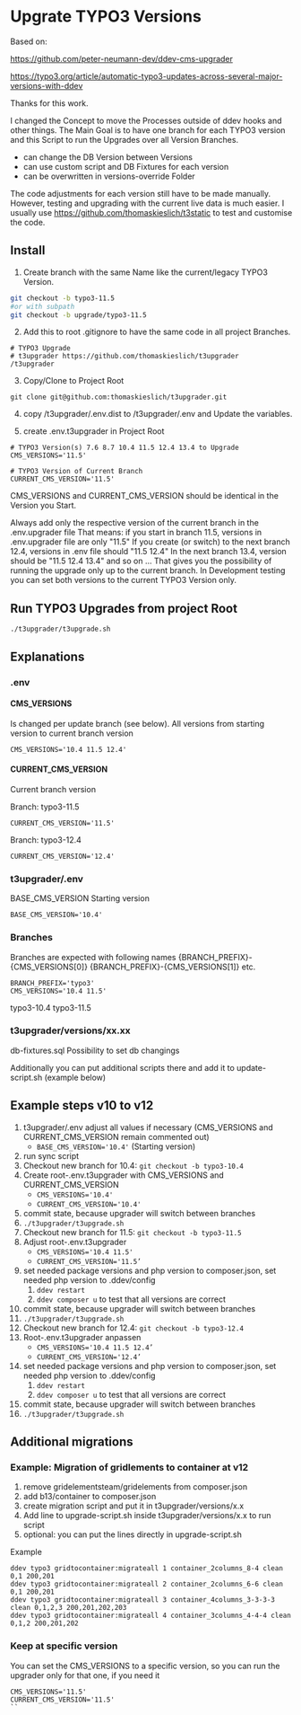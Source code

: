 # Upgrate TYPO3 Versions

Based on:

https://github.com/peter-neumann-dev/ddev-cms-upgrader

https://typo3.org/article/automatic-typo3-updates-across-several-major-versions-with-ddev

Thanks for this work.

I changed the Concept to move the Processes outside of ddev hooks and other things.
The Main Goal is to have one branch for each TYPO3 version and this Script to run the Upgrades
over all Version Branches.
- can change the DB Version between Versions
- can use custom script and DB Fixtures for each version
- can be overwritten in versions-override Folder

The code adjustments for each version still have to be made manually.
However, testing and upgrading with the current live data is much easier.
I usually use https://github.com/thomaskieslich/t3static to test and customise the code.

## Install

1. Create branch with the same Name like the current/legacy TYPO3 Version.

```bash
git checkout -b typo3-11.5
#or with subpath
git checkout -b upgrade/typo3-11.5
```

2. Add this to root .gitignore to have the same code in all project Branches.

```ignore
# TYPO3 Upgrade
# t3upgrader https://github.com/thomaskieslich/t3upgrader
/t3upgrader
```

3. Copy/Clone to Project Root

`git clone git@github.com:thomaskieslich/t3upgrader.git`

4. copy /t3upgrader/.env.dist to /t3upgrader/.env and Update the variables.

5. create .env.t3upgrader in Project Root

```
# TYPO3 Version(s) 7.6 8.7 10.4 11.5 12.4 13.4 to Upgrade
CMS_VERSIONS='11.5'

# TYPO3 Version of Current Branch
CURRENT_CMS_VERSION='11.5'
```

CMS_VERSIONS and CURRENT_CMS_VERSION should be identical in the Version you Start.

Always add only the respective version of the current branch in the .env.upgrader file
That means: if you start in branch 11.5, versions in .env.upgrader file are only "11.5"
If you create (or switch) to the next branch 12.4, versions in .env file should "11.5 12.4"
In the next branch 13.4, version should be "11.5 12.4 13.4" and so on … That gives you
the possibility of running the upgrade only up to the current branch.
In Development testing you can set both versions to the current TYPO3 Version only.

## Run TYPO3 Upgrades from project Root

```
./t3upgrader/t3upgrade.sh
```

## Explanations

### .env

#### CMS_VERSIONS

Is changed per update branch (see below). All versions from starting version to current branch version

```
CMS_VERSIONS='10.4 11.5 12.4'
```

#### CURRENT_CMS_VERSION

Current branch version

Branch: typo3-11.5

```
CURRENT_CMS_VERSION='11.5'
```

Branch: typo3-12.4

```
CURRENT_CMS_VERSION='12.4'
```

### t3upgrader/.env

BASE_CMS_VERSION
Starting version

```
BASE_CMS_VERSION='10.4'
```

### Branches

Branches are expected with following names
{BRANCH_PREFIX}-{CMS_VERSIONS[0]}
{BRANCH_PREFIX}-{CMS_VERSIONS[1]}
etc.

```
BRANCH_PREFIX='typo3'
CMS_VERSIONS='10.4 11.5'
```

typo3-10.4
typo3-11.5

### t3upgrader/versions/xx.xx

db-fixtures.sql
Possibility to set db changings

Additionally you can put additional scripts there and add it to update-script.sh (example below)

## Example steps v10 to v12

1. t3upgrader/.env adjust all values if necessary (CMS_VERSIONS and CURRENT_CMS_VERSION remain commented out)
    * ```BASE_CMS_VERSION='10.4'``` (Starting version)
2. run sync script
3. Checkout new branch for 10.4: ```git checkout -b typo3-10.4```
5. Create root-.env.t3upgrader with CMS_VERSIONS and CURRENT_CMS_VERSION
    * ```CMS_VERSIONS='10.4'```
    * ```CURRENT_CMS_VERSION='10.4'```
6. commit state, because upgrader will switch between branches
7. ```./t3upgrader/t3upgrade.sh```
9. Checkout new branch for 11.5: ```git checkout -b typo3-11.5```
10. Adjust root-.env.t3upgrader
    * ```CMS_VERSIONS='10.4 11.5'```
    * ```CURRENT_CMS_VERSION='11.5’```
11. set needed package versions and php version to composer.json, set needed php version to .ddev/config
    1. ```ddev restart```
    2. ```ddev composer u``` to test that all versions are correct
12. commit state, because upgrader will switch between branches
13. ```./t3upgrader/t3upgrade.sh```
14. Checkout new branch for 12.4: ```git checkout -b typo3-12.4```
15. Root-.env.t3upgrader anpassen
    * ```CMS_VERSIONS='10.4 11.5 12.4’```
    * ```CURRENT_CMS_VERSION='12.4’```
16. set needed package versions and php version to composer.json, set needed php version to .ddev/config
    1. ```ddev restart```
    2. ```ddev composer u``` to test that all versions are correct
17. commit state, because upgrader will switch between branches
18. ```./t3upgrader/t3upgrade.sh```

## Additional migrations

### Example: Migration of gridlements to container at v12

1. remove gridelementsteam/gridelements from composer.json
2. add b13/container to composer.json
3. create migration script and put it in t3upgrader/versions/x.x
4. Add line to upgrade-script.sh inside t3upgrader/versions/x.x to run script
5. optional: you can put the lines directly in upgrade-script.sh

Example

```
ddev typo3 gridtocontainer:migrateall 1 container_2columns_8-4 clean 0,1 200,201
ddev typo3 gridtocontainer:migrateall 2 container_2columns_6-6 clean 0,1 200,201
ddev typo3 gridtocontainer:migrateall 3 container_4columns_3-3-3-3 clean 0,1,2,3 200,201,202,203
ddev typo3 gridtocontainer:migrateall 4 container_3columns_4-4-4 clean 0,1,2 200,201,202
```

### Keep at specific version

You can set the CMS_VERSIONS to a specific version, so you can run the upgrader only for that one, if you need it

```
CMS_VERSIONS='11.5'
CURRENT_CMS_VERSION='11.5'
``
